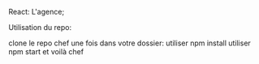 React: L'agence;

Utilisation du repo:

clone le repo chef
une fois dans votre dossier:
    utiliser npm install
    utiliser npm start
et voilà chef
